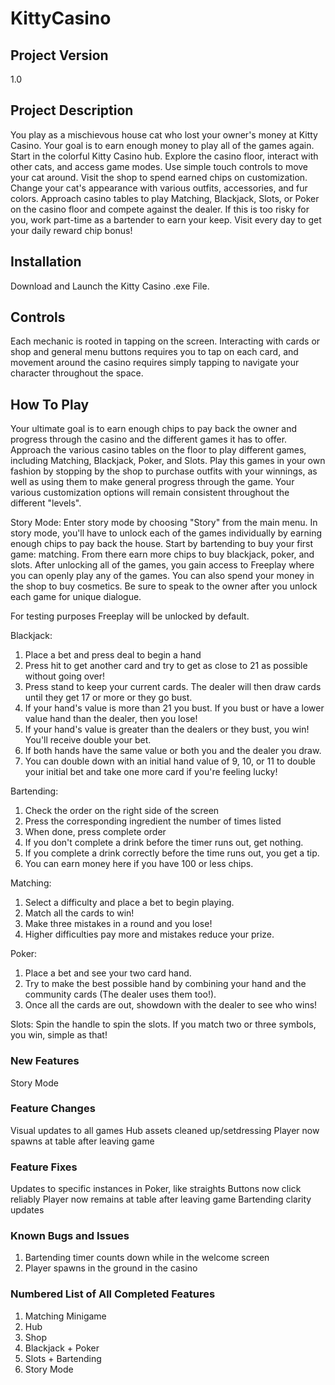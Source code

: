 # KittyCasino

## Project Version
1.0

## Project Description
You play as a mischievous house cat who lost your owner's money at Kitty Casino. Your goal is to earn enough money to play all of the games again. 
Start in the colorful Kitty Casino hub. Explore the casino floor, interact with other cats, and access game modes. Use simple touch controls to move your cat around.
Visit the shop to spend earned chips on customization. Change your cat's appearance with various outfits, accessories, and fur colors.
Approach casino tables to play Matching, Blackjack, Slots, or Poker on the casino floor and compete against the dealer. If this is too risky for you, work part-time as a bartender to earn your keep. Visit every day to get your daily reward chip bonus!

## Installation
Download and Launch the Kitty Casino .exe File.

## Controls
Each mechanic is rooted in tapping on the screen. Interacting with cards or shop and general menu buttons requires you to tap on each card, and movement around the casino requires simply tapping to navigate your character throughout the space. 

## How To Play
Your ultimate goal is to earn enough chips to pay back the owner and progress through the casino and the different games it has to offer. Approach the various casino tables on the floor to play different games, including Matching, Blackjack, Poker, and Slots. Play this games in your own fashion by stopping by the shop to purchase outfits with your winnings, as well as using them to make general progress through the game. Your various customization options will remain consistent throughout the different "levels".

Story Mode:
Enter story mode by choosing "Story" from the main menu. In story mode, you'll have to unlock each of the games individually by earning enough chips to pay back the house.
Start by bartending to buy your first game: matching. From there earn more chips to buy blackjack, poker, and slots. After unlocking all of the games, you gain access to
Freeplay where you can openly play any of the games. You can also spend your money in the shop to buy cosmetics. Be sure to speak to the owner after you unlock each game
for unique dialogue.

For testing purposes Freeplay will be unlocked by default.

Blackjack:
1. Place a bet and press deal to begin a hand
2. Press hit to get another card and try to get as close to 21 as possible without going over! 
3. Press stand to keep your current cards. The dealer will then draw cards until they get 17 or more or they go bust.
4. If your hand's value is more than 21 you bust. If you bust or have a lower value hand than the dealer, then you lose!
5. If your hand's value is greater than the dealers or they bust, you win! You'll receive double your bet.
6. If both hands have the same value or both you and the dealer you draw.
7. You can double down with an initial hand value of 9, 10, or 11 to double your initial bet and take one more card if you're feeling lucky!

Bartending:
1. Check the order on the right side of the screen
2. Press the corresponding ingredient the number of times listed
3. When done, press complete order
4. If you don't complete a drink before the timer runs out, get nothing.
5. If you complete a drink correctly before the time runs out, you get a tip.
6. You can earn money here if you have 100 or less chips.

Matching:
1. Select a difficulty and place a bet to begin playing. 
2. Match all the cards to win! 
3. Make three mistakes in a round and you lose! 
4. Higher difficulties pay more and mistakes reduce your prize.

Poker:
1. Place a bet and see your two card hand. 
2. Try to make the best possible hand by combining your hand and the community cards (The dealer uses them too!). 
3. Once all the cards are out, showdown with the dealer to see who wins!

Slots:
Spin the handle to spin the slots. If you match two or three symbols, you win, simple as that! 

### New Features
Story Mode

### Feature Changes
Visual updates to all games
Hub assets cleaned up/setdressing
Player now spawns at table after leaving game

### Feature Fixes
Updates to specific instances in Poker, like straights
Buttons now click reliably
Player now remains at table after leaving game
Bartending clarity updates

### Known Bugs and Issues
1. Bartending timer counts down while in the welcome screen
2. Player spawns in the ground in the casino

### Numbered List of All Completed Features
1. Matching Minigame
2. Hub
3. Shop
4. Blackjack + Poker
5. Slots + Bartending 
6. Story Mode
